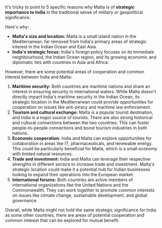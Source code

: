 It's tricky to point to 5 specific reasons why Malta is of **strategic importance to India** in the traditional sense of military or geopolitical significance. 

Here's why:

* **Malta's size and location:** Malta is a small island nation in the Mediterranean, far removed from India's primary areas of strategic interest in the Indian Ocean and East Asia. 
* **India's strategic focus:** India's foreign policy focuses on its immediate neighbourhood, the Indian Ocean region, and its growing economic and diplomatic ties with countries in Asia and Africa. 

However, there are some potential areas of cooperation and common interest between India and Malta:

1. **Maritime security:** Both countries are maritime nations and share an interest in ensuring security in international waters. While Malta doesn't directly impact India's maritime security in the Indian Ocean, its strategic location in the Mediterranean could provide opportunities for cooperation on issues like anti-piracy and maritime law enforcement.
2. **Tourism and cultural exchange:** Malta is a popular tourist destination, and India is a major source of tourists. There are also strong historical and cultural connections between the two countries. This can foster people-to-people connections and boost tourism industries in both nations.
3. **Economic cooperation:** India and Malta can explore opportunities for collaboration in areas like IT, pharmaceuticals, and renewable energy. This could be particularly beneficial for Malta, which is a small economy with limited natural resources. 
4. **Trade and investment:** India and Malta can leverage their respective strengths in different sectors to increase trade and investment.  Malta's strategic location could make it a potential hub for Indian businesses looking to expand their operations into the European market.
5. **International forums:**  Both countries are active members of international organizations like the United Nations and the Commonwealth. They can work together to promote common interests on issues like climate change, sustainable development, and global governance.

Overall, while Malta might not hold the same strategic significance for India as some other countries, there are areas of potential cooperation and common interest that can be explored for mutual benefit. 
